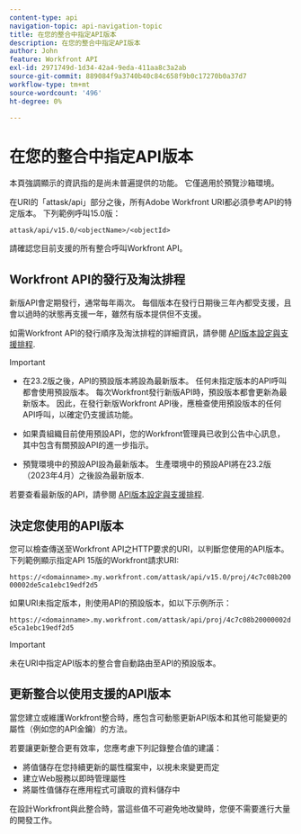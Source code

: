 ```yaml
---
content-type: api
navigation-topic: api-navigation-topic
title: 在您的整合中指定API版本
description: 在您的整合中指定API版本
author: John
feature: Workfront API
exl-id: 2971749d-1d34-42a4-9eda-411aa8c3a2ab
source-git-commit: 889084f9a3740b40c84c658f9b0c17270b0a37d7
workflow-type: tm+mt
source-wordcount: '496'
ht-degree: 0%

---
```


# 在您的整合中指定API版本

<span class="preview">本頁強調顯示的資訊指的是尚未普遍提供的功能。 它僅適用於預覽沙箱環境。</span>

在URI的「attask/api」部分之後，所有Adobe Workfront URI都必須參考API的特定版本。 下列範例呼叫15.0版：

`attask/api/v15.0/<objectName>/<objectId>`

請確認您目前支援的所有整合呼叫Workfront API。

## Workfront API的發行及淘汰排程

新版API會定期發行，通常每年兩次。 每個版本在發行日期後三年內都受支援，且會以過時的狀態再支援一年，雖然有版本提供但不支援。

如需Workfront API的發行順序及淘汰排程的詳細資訊，請參閱 [API版本設定與支援排程](../../wf-api/api/api-version-support-schedule.md).

>[!IMPORTANT]
>
>* 在23.2版之後，API的預設版本將設為最新版本。 任何未指定版本的API呼叫都會使用預設版本。 每次Workfront發行新版API時，預設版本都會更新為最新版本。 因此，在發行新版Workfront API後，應檢查使用預設版本的任何API呼叫，以確定仍支援該功能。
>
>* 如果貴組織目前使用預設API，您的Workfront管理員已收到公告中心訊息，其中包含有關預設API的進一步指示。
>
>* <span class="preview">預覽環境中的預設API設為最新版本。 生產環境中的預設API將在23.2版（2023年4月）之後設為最新版本</span>.
>
>若要查看最新版的API，請參閱 [API版本設定與支援排程](../../wf-api/api/api-version-support-schedule.md).


## 決定您使用的API版本

您可以檢查傳送至Workfront API之HTTP要求的URI，以判斷您使用的API版本。 下列範例顯示指定API 15版的Workfront請求URI:

`https://<domainname>.my.workfront.com/attask/api/v15.0/proj/4c7c08b20000002de5ca1ebc19edf2d5`

如果URI未指定版本，則使用API的預設版本，如以下示例所示：

`https://<domainname>.my.workfront.com/attask/api/proj/4c7c08b20000002de5ca1ebc19edf2d5`

>[!IMPORTANT]
>
> 未在URI中指定API版本的整合會自動路由至API的預設版本。

## 更新整合以使用支援的API版本

當您建立或維護Workfront整合時，應包含可動態更新API版本和其他可能變更的屬性（例如您的API金鑰）的方法。

若要讓更新整合更有效率，您應考慮下列記錄整合值的建議：

* 將值儲存在您持續更新的屬性檔案中，以視未來變更而定
* 建立Web服務以即時管理屬性
* 將屬性值儲存在應用程式可讀取的資料儲存中

在設計Workfront與此整合時，當這些值不可避免地改變時，您便不需要進行大量的開發工作。
